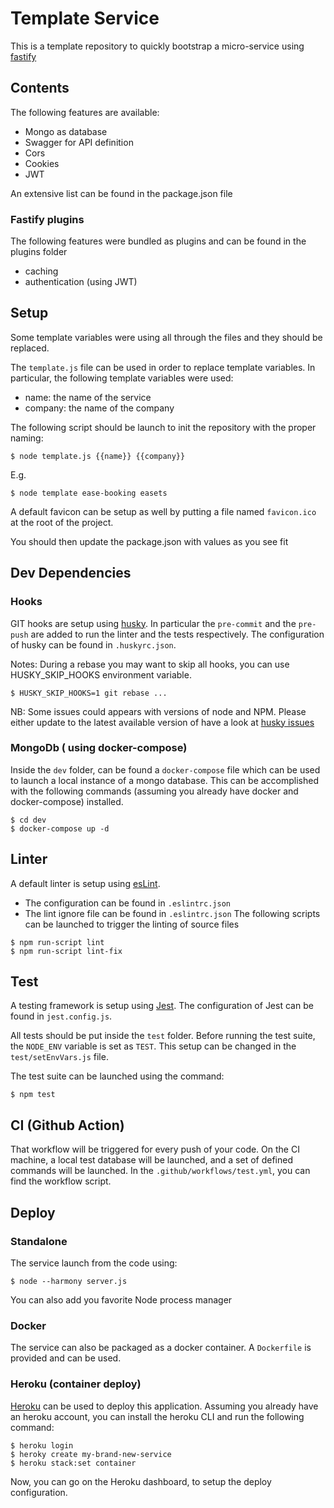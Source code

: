 # Template Service

This is a template repository to quickly bootstrap a micro-service using [fastify](https://www.fastify.io)

## Contents
The following features are available:
- Mongo as database
- Swagger for API definition
- Cors
- Cookies
- JWT  

An extensive list can be found in the package.json file

### Fastify plugins

The following features were bundled as plugins and can be found in the plugins folder
- caching
- authentication (using JWT)

## Setup
Some template variables were using all through the files and they should be replaced.

The `template.js` file can be used in order to replace template variables.
In particular, the following template variables were used: 
- name: the name of the service
- company: the name of the company

The following script should be launch to init the repository with the proper naming:

```
$ node template.js {{name}} {{company}} 
```
E.g. 
```
$ node template ease-booking easets
```

A default favicon can be setup as well by putting a file named `favicon.ico` at the root of the project.

You should then update the package.json with values as you see fit

## Dev Dependencies

### Hooks

GIT hooks are setup using [husky](https://github.com/typicode/husky).
In particular the `pre-commit` and the `pre-push` are added to run the linter and the tests respectively.
The configuration of husky can be found in `.huskyrc.json`.

Notes: During a rebase you may want to skip all hooks, you can use HUSKY_SKIP_HOOKS environment variable.
```
$ HUSKY_SKIP_HOOKS=1 git rebase ...
```

NB: Some issues could appears with versions of node and NPM.
Please either update to the latest available version of have a look at [husky issues](https://github.com/typicode/husky/issues)

### MongoDb ( using docker-compose)

Inside the `dev` folder, can be found a `docker-compose` 
file which can be used to launch a local instance of a mongo database.
This can be accomplished with the following commands (assuming you already have docker and docker-compose) installed.
```
$ cd dev
$ docker-compose up -d
``` 

## Linter
A default linter is setup using [esLint](https://eslint.org).
 - The configuration can be found in `.eslintrc.json`
 - The lint ignore file can be found in `.eslintrc.json`
 The following scripts can be launched to trigger the linting of source files
```
$ npm run-script lint
$ npm run-script lint-fix
``` 

## Test
A testing framework is setup using [Jest](http://jestjs.io).
The configuration of Jest can be found in `jest.config.js`.

All tests should be put inside the `test` folder.
Before running the test suite, the `NODE_ENV` variable is set as `TEST`.
This setup can be changed in the `test/setEnvVars.js` file.

The test suite can be launched using the command:
```
$ npm test
``` 

## CI (Github Action)
That workflow will be triggered for every push of your code. On the CI machine, a local test database will be launched, and a set of defined commands will be launched.
In the `.github/workflows/test.yml`, you can find the workflow script.


## Deploy 

### Standalone

The service launch from the code using:
```
$ node --harmony server.js
``` 
You can also add you favorite Node process manager

### Docker

The service can also be packaged as a docker container.
A `Dockerfile` is provided and can be used.

### Heroku (container deploy)

[Heroku](https://www.heroku.com) can be used to deploy this application.
Assuming you already have an heroku account, you can install the heroku CLI and run the following command:
``` 
$ heroku login
$ heroky create my-brand-new-service
$ heroku stack:set container
``` 
Now, you can go on the Heroku dashboard, to setup the deploy configuration.
